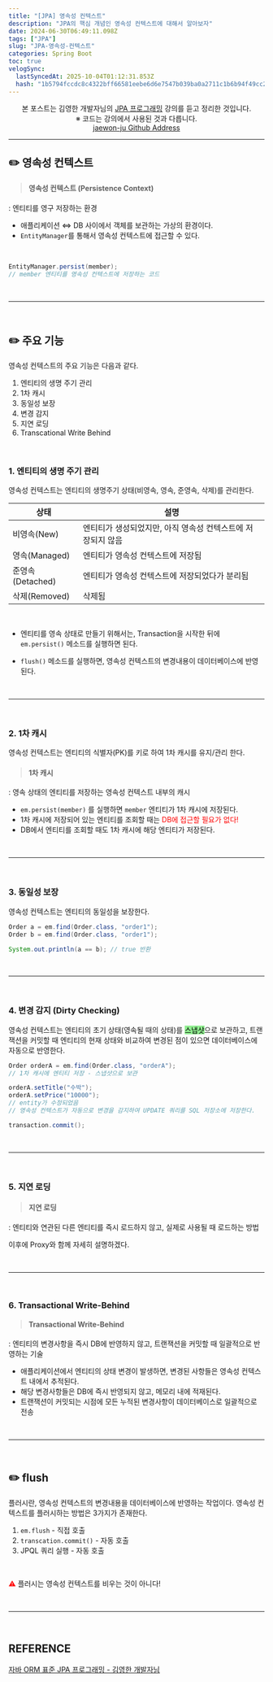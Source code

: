```yaml
---
title: "[JPA] 영속성 컨텍스트"
description: "JPA의 핵심 개념인 영속성 컨텍스트에 대해서 알아보자"
date: 2024-06-30T06:49:11.098Z
tags: ["JPA"]
slug: "JPA-영속성-컨텍스트"
categories: Spring Boot
toc: true
velogSync:
  lastSyncedAt: 2025-10-04T01:12:31.853Z
  hash: "1b5794fccdc8c4322bff66581eebe6d6e7547b039ba0a2711c1b6b94f49cc22b"
---
```


<center>본 포스트는 김영한 개발자님의 <a href = "https://www.inflearn.com/course/ORM-JPA-Basic">JPA 프로그래밍</a> 강의를 듣고 정리한 것입니다.<br> ※ 코드는 강의에서 사용된 것과 다릅니다.<br> <a href = https://github.com/jaewon-ju/Learning_Spring>jaewon-ju Github Address</a></center>


---


## ✏️ 영속성 컨텍스트
> #### 영속성 컨텍스트 (Persistence Context)
: 엔티티를 영구 저장하는 환경

- 애플리케이션 ⇔ DB 사이에서 객체를 보관하는 가상의 환경이다.
- ```EntityManager```를 통해서 영속성 컨텍스트에 접근할 수 있다.

<br>

```java
EntityManager.persist(member);
// member 엔티티를 영속성 컨텍스트에 저장하는 코드
```

<br>

---

<br>

## ✏️ 주요 기능
영속성 컨텍스트의 주요 기능은 다음과 같다.

1. 엔티티의 생명 주기 관리
2. 1차 캐시
3. 동일성 보장
3. 변경 감지
4. 지연 로딩
5. Transcational Write Behind

<br>

### 1. 엔티티의 생명 주기 관리
영속성 컨텍스트는 엔티티의 생명주기 상태(비영속, 영속, 준영속, 삭제)를 관리한다.

| 상태 | 설명 |
| - | - |
| 비영속(New) | 엔티티가 생성되었지만, 아직 영속성 컨텍스트에 저장되지 않음 |
| 영속(Managed) | 엔티티가 영속성 컨텍스트에 저장됨 |
| 준영속(Detached) | 엔티티가 영속성 컨텍스트에 저장되었다가 분리됨 |
| 삭제(Removed) | 삭제됨 |

<br>

- 엔티티를 영속 상태로 만들기 위해서는, Transaction을 시작한 뒤에 ```em.persist()``` 메소드를 실행하면 된다.

- ```flush()```  메소드를 실행하면, 영속성 컨텍스트의 변경내용이 데이터베이스에 반영된다.


<br>

---

<br>


### 2. 1차 캐시
영속성 컨텍스트는 엔티티의 식별자(PK)를 키로 하여 1차 캐시를 유지/관리 한다.

>#### 1차 캐시
: 영속 상태의 엔티티를 저장하는 영속성 컨텍스트 내부의 캐시

- ```em.persist(member)``` 를 실행하면 ```member``` 엔티티가 1차 캐시에 저장된다.
- 1차 캐시에 저장되어 있는 엔티티를 조회할 때는 <span style = "color:red">DB에 접근할 필요가 없다!</span>
- DB에서 엔티티를 조회할 때도 1차 캐시에 해당 엔티티가 저장된다.


<br>

---

<br>


### 3. 동일성 보장
영속성 컨텍스트는 엔티티의 동일성을 보장한다.

```java
Order a = em.find(Order.class, "order1");
Order b = em.find(Order.class, "order1");

System.out.println(a == b); // true 반환
```

<br>

---

<br>



### 4. 변경 감지 (Dirty Checking)
영속성 컨텍스트는 엔티티의 초기 상태(영속될 때의 상태)를 <span style = "background-color: lightgreen; color:black">스냅샷</span>으로 보관하고, 트랜잭션을 커밋할 때 엔티티의 현재 상태와 비교하여 변경된 점이 있으면 데이터베이스에 자동으로 반영한다.

```java
Order orderA = em.find(Order.class, "orderA");
// 1차 캐시에 엔티티 저장 - 스냅샷으로 보관

orderA.setTitle("수박");
orderA.setPrice("10000");
// entity가 수정되었음
// 영속성 컨텍스트가 자동으로 변경을 감지하여 UPDATE 쿼리를 SQL 저장소에 저장한다.

transaction.commit();
```


<br>

---

<br>

### 5. 지연 로딩
> #### 지연 로딩
: 엔티티와 연관된 다른 엔티티를 즉시 로드하지 않고, 실제로 사용될 때 로드하는 방법

이후에 Proxy와 함께 자세히 설명하겠다.

<br>

---

<br>

### 6. Transactional Write-Behind
> #### Transactional Write-Behind
: 엔티티의 변경사항을 즉시 DB에 반영하지 않고, 트랜잭션을 커밋할 때 일괄적으로 반영하는 기술

- 애플리케이션에서 엔티티의 상태 변경이 발생하면, 변경된 사항들은 영속성 컨텍스트 내에서 추적된다.
- 해당 변경사항들은 DB에 즉시 반영되지 않고, 메모리 내에 적재된다.
- 트랜잭션이 커밋되는 시점에 모든 누적된 변경사항이 데이터베이스로 일괄적으로 전송


<br>

---

<br>

## ✏️ flush
플러시란, 영속성 컨텍스트의 변경내용을 데이터베이스에 반영하는 작업이다.
영속성 컨텍스트를 플러시하는 방법은 3가지가 존재한다.

1. ```em.flush``` - 직접 호출
2. ```transcation.commit()``` - 자동 호출
3. JPQL 쿼리 실행 - 자동 호출

<br>

<span style="color:red">⚠️</span> 플러시는 영속성 컨텍스트를 비우는 것이 아니다!

<br>

---

<br>

## REFERENCE
<a href = "https://www.inflearn.com/course/ORM-JPA-Basic">자바 ORM 표준 JPA 프로그래밍 - 김영한 개발자님</a>
